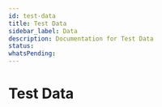 ```yaml
---
id: test-data
title: Test Data
sidebar_label: Data
description: Documentation for Test Data
status: 
whatsPending: 
---
```


# Test Data


